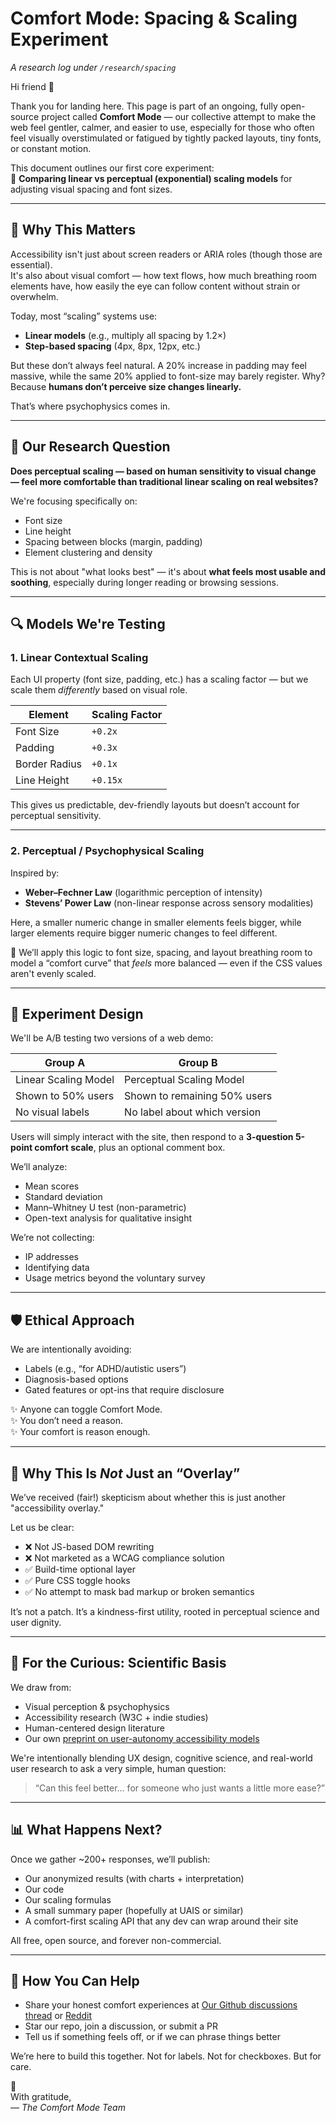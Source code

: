 # Comfort Mode: Spacing & Scaling Experiment  
_A research log under `/research/spacing`_

Hi friend 👋  

Thank you for landing here. This page is part of an ongoing, fully open-source project called **Comfort Mode** — our collective attempt to make the web feel gentler, calmer, and easier to use, especially for those who often feel visually overstimulated or fatigued by tightly packed layouts, tiny fonts, or constant motion.

This document outlines our first core experiment:  
📏 **Comparing linear vs perceptual (exponential) scaling models** for adjusting visual spacing and font sizes.

---

## 🌱 Why This Matters

Accessibility isn't just about screen readers or ARIA roles (though those are essential).  
It's also about visual comfort — how text flows, how much breathing room elements have, how easily the eye can follow content without strain or overwhelm.

Today, most “scaling” systems use:
- **Linear models** (e.g., multiply all spacing by 1.2×)
- **Step-based spacing** (4px, 8px, 12px, etc.)

But these don’t always feel natural. A 20% increase in padding may feel massive, while the same 20% applied to font-size may barely register. Why? Because **humans don’t perceive size changes linearly.**

That’s where psychophysics comes in.

---

## 🧠 Our Research Question

**Does perceptual scaling — based on human sensitivity to visual change — feel more comfortable than traditional linear scaling on real websites?**

We're focusing specifically on:
- Font size
- Line height
- Spacing between blocks (margin, padding)
- Element clustering and density

This is not about "what looks best" — it's about **what feels most usable and soothing**, especially during longer reading or browsing sessions.

---

## 🔍 Models We're Testing

### 1. Linear Contextual Scaling  
Each UI property (font size, padding, etc.) has a scaling factor — but we scale them *differently* based on visual role.

| Element        | Scaling Factor |
|----------------|----------------|
| Font Size      | `+0.2x`        |
| Padding        | `+0.3x`        |
| Border Radius  | `+0.1x`        |
| Line Height    | `+0.15x`       |

This gives us predictable, dev-friendly layouts but doesn’t account for perceptual sensitivity.

---

### 2. Perceptual / Psychophysical Scaling  
Inspired by:

- **Weber–Fechner Law** (logarithmic perception of intensity)
- **Stevens’ Power Law** (non-linear response across sensory modalities)

Here, a smaller numeric change in smaller elements feels bigger, while larger elements require bigger numeric changes to feel different.

🧪 We’ll apply this logic to font size, spacing, and layout breathing room to model a “comfort curve” that *feels* more balanced — even if the CSS values aren't evenly scaled.

---

## 🧪 Experiment Design

We'll be A/B testing two versions of a web demo:

| Group A              | Group B                         |
|----------------------|----------------------------------|
| Linear Scaling Model | Perceptual Scaling Model        |
| Shown to 50% users   | Shown to remaining 50% users    |
| No visual labels     | No label about which version    |

Users will simply interact with the site, then respond to a **3-question 5-point comfort scale**, plus an optional comment box.

We’ll analyze:
- Mean scores
- Standard deviation
- Mann–Whitney U test (non-parametric)
- Open-text analysis for qualitative insight

We’re not collecting:
- IP addresses  
- Identifying data  
- Usage metrics beyond the voluntary survey

---

## 🛡️ Ethical Approach

We are intentionally avoiding:
- Labels (e.g., “for ADHD/autistic users”)
- Diagnosis-based options
- Gated features or opt-ins that require disclosure

✨ Anyone can toggle Comfort Mode.  
✨ You don’t need a reason.  
✨ Your comfort is reason enough.

---

## 🫶 Why This Is *Not* Just an “Overlay”

We’ve received (fair!) skepticism about whether this is just another "accessibility overlay."

Let us be clear:
- ❌ Not JS-based DOM rewriting
- ❌ Not marketed as a WCAG compliance solution
- ✅ Build-time optional layer
- ✅ Pure CSS toggle hooks
- ✅ No attempt to mask bad markup or broken semantics

It’s not a patch. It’s a kindness-first utility, rooted in perceptual science and user dignity.

---

## 🔬 For the Curious: Scientific Basis

We draw from:
- Visual perception & psychophysics  
- Accessibility research (W3C + indie studies)  
- Human-centered design literature  
- Our own [preprint on user-autonomy accessibility models](https://arxiv.org/abs/2506.10324)

We're intentionally blending UX design, cognitive science, and real-world user research to ask a very simple, human question:

> “Can this feel better… for someone who just wants a little more ease?”

---

## 📊 What Happens Next?

Once we gather ~200+ responses, we’ll publish:
- Our anonymized results (with charts + interpretation)
- Our code
- Our scaling formulas
- A small summary paper (hopefully at UAIS or similar)
- A comfort-first scaling API that any dev can wrap around their site

All free, open source, and forever non-commercial.

---

## 🤲 How You Can Help

- Share your honest comfort experiences at [Our Github discussions thread](https://github.com/comfort-mode-toolkit/cm-hub/discussions/7) or [Reddit](https://www.reddit.com/r/accessibility/comments/1lu0pms/what_would_make_the_web_feel_more_comfortable_to/)
- Star our repo, join a discussion, or submit a PR  
- Tell us if something feels off, or if we can phrase things better  

We’re here to build this together. Not for labels. Not for checkboxes. But for care.

💛  
With gratitude,  
_— The Comfort Mode Team_  
